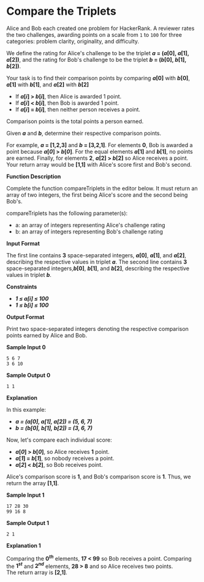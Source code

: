 # Compare the Triplets

Alice and Bob each created one problem for HackerRank. A reviewer rates the two challenges, awarding points on a scale from `1` to `100` for three categories: problem clarity, originality, and difficulty.

We define the rating for Alice's challenge to be the triplet __*a* = (*a*[0], *a*[1], *a*[2])__, and the rating for Bob's challenge to be the triplet __*b* = (*b*[0], *b*[1], *b*[2])__.


Your task is to find their comparison points by comparing __*a*[0]__ with __*b*[0]__, __*a*[1]__ with __*b*[1]__, and __*a*[2]__ with __*b*[2]__

* If __*a*[*i*] &gt; *b*[*i*]__, then Alice is awarded 1 point.
* If __*a*[*i*] &lt; *b*[*i*]__, then Bob is awarded 1 point.
* If __*a*[*i*] = *b*[*i*]__, then neither person receives a point.

Comparison points is the total points a person earned.

Given __*a*__ and __*b*__, determine their respective comparison points.

For example, __*a* = [1,2,3]__ and __*b* = [3,2,1]__. For elements __0__, Bob is awarded a point because __*a*[*0*] &gt; *b*[*0*]__. For the equal elements __*a*[1]__ and __*b*[1]__, no points are earned. Finally, for elements __2__, __*a*[2] &gt; *b*[2]__ so Alice receives a point. Your return array would be __[1,1]__ with Alice's score first and Bob's second. 

__Function Description__

Complete the function compareTriplets in the editor below. It must return an array of two integers, the first being Alice's score and the second being Bob's.

compareTriplets has the following parameter(s):

+ a: an array of integers representing Alice's challenge rating
+ b: an array of integers representing Bob's challenge rating


__Input Format__

The first line contains __3__ space-separated integers, __*a*[0]__, __*a*[1]__, and __*a*[2]__, describing the respective values in triplet __*a*__. 
The second line contains __3__ space-separated integers,__*b*[0]__, __*b*[1]__, and __*b*[2]__, describing the respective values in triplet __*b*__.

__Constraints__
* __*1 &le; a[i] &le; 100*__
* __*1 &le; b[i] &le; 100*__

__Output Format__

Print two space-separated integers denoting the respective comparison points earned by Alice and Bob.

__Sample Input 0__
```
5 6 7
3 6 10
```
__Sample Output 0__
```
1 1
```
__Explanation__

In this example:
* __*a = (a[0], a[1], a[2]) = (5, 6, 7)*__
* __*b = (b[0], b[1], b[2]) = (3, 6, 7)*__ 

Now, let's compare each individual score:

* __*a*[*0*] &gt; *b*[*0*]__, so Alice receives __1__ point.
* __*a*[*1*] = *b*[*1*]__, so nobody receives a point.
* __*a*[*2*] &lt; *b*[*2*]__, so Bob receives  point.

Alice's comparison score is __1__, and Bob's comparison score is __1__. Thus, we return the array __[1,1]__.

__Sample Input 1__
```
17 28 30
99 16 8
```
__Sample Output 1__
```
2 1
```

__Explanation 1__

Comparing  the __0<sup>*th*</sup>__ elements, __17 &lt; 99__ so Bob receives a point. Comparing the __1<sup>*st*</sup>__ and __2<sup>*nd*</sup>__ elements, __28 &gt; 8__ and so Alice receives two points.  
The return array is __[2,1]__. 